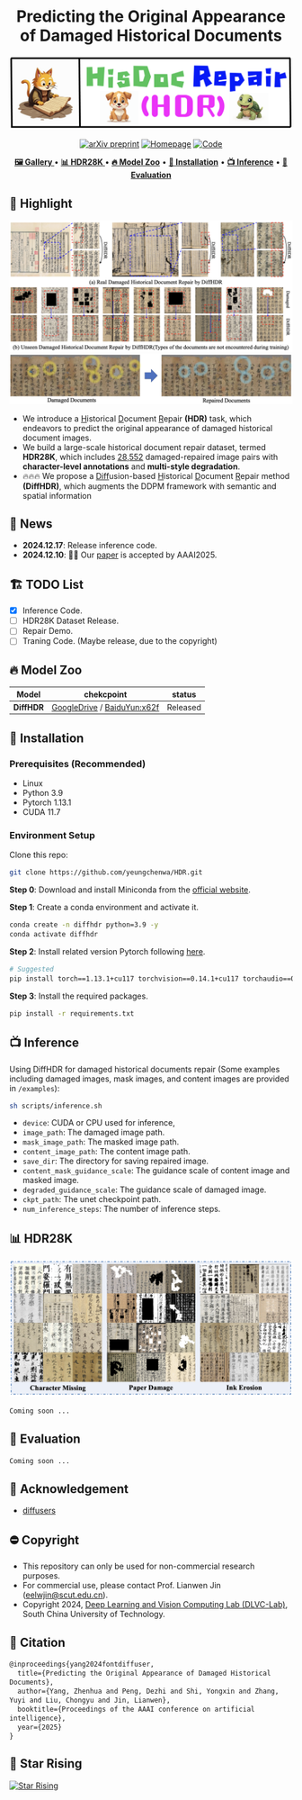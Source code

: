 <div align=center>

# Predicting the Original Appearance of Damaged Historical Documents

</div>

![HDR_LOGO](figures/logo.png)  

<div align=center>

[![arXiv preprint](http://img.shields.io/badge/arXiv-2312.12142-b31b1b)](https://arxiv.org/abs/2312.12142) 
[![Homepage](https://img.shields.io/badge/Homepage-HDR-green)](https://yeungchenwa.github.io/fontdiffuser-homepage/)
[![Code](https://img.shields.io/badge/Code-HDR-yellow)](https://github.com/yeungchenwa/HDR)

</div>

<p align="center">
   <strong><a href="#🖼️-Gallery">🖼️ Gallery </a></strong> •
   <strong><a href="#📊-HDR28K">📊 HDR28K </a></strong> •
   <strong><a href="#🔥-Model-Zoo">🔥 Model Zoo</a></strong> •
   <strong><a href="#🚧-Installation">🚧 Installation</a></strong> •
   <strong><a href="#📺-Inference">📺 Inference</a></strong> •
   <strong><a href="#📏-Evaluation">📏 Evaluation</a></strong>
</p>

## 🌟 Highlight
![Vis_1](figures/highlight_0.png)
![Vis_2](figures/highlight_1.png)
+ We introduce a <u>H</u>istorical <u>D</u>ocument <u>R</u>epair **(HDR)** task,
which endeavors to predict the original appearance of
damaged historical document images.
+ We build a large-scale historical document repair dataset,
termed **HDR28K**, which includes <u>28,552</u> damaged-repaired image pairs with **character-level annotations** and **multi-style degradation**.
+ 🔥🔥🔥 We propose a <u>Diff</u>usion-based <u>H</u>istorical <u>D</u>ocument <u>R</u>epair method **(DiffHDR)**, which augments the DDPM framework with semantic and spatial information

## 📰 News
- **2024.12.17**: Release inference code.   
- **2024.12.10**: 🎉🎉 Our [paper]() is accepted by AAAI2025.   

## 🏗️ TODO List
- [x] Inference Code.
- [ ] HDR28K Dataset Release.
- [ ] Repair Demo.
- [ ] Traning Code. (Maybe release, due to the copyright)

## 🔥 Model Zoo
| **Model**                                    | **chekcpoint** | **status** |
|----------------------------------------------|----------------|------------|
| **DiffHDR**                              | [GoogleDrive](https://drive.google.com/drive/folders/1ArP21T7vyTpbPb5qC5VV76pMUsQd4tCx?usp=sharing) / [BaiduYun:x62f](https://pan.baidu.com/s/1XpoGvQHruOQjzJDEymsXzg) | Released  |

## 🚧 Installation
### Prerequisites (Recommended)
- Linux
- Python 3.9
- Pytorch 1.13.1
- CUDA 11.7

### Environment Setup
Clone this repo:
```bash
git clone https://github.com/yeungchenwa/HDR.git
```

**Step 0**: Download and install Miniconda from the [official website](https://docs.conda.io/en/latest/miniconda.html).

**Step 1**: Create a conda environment and activate it.
```bash
conda create -n diffhdr python=3.9 -y
conda activate diffhdr
```

**Step 2**: Install related version Pytorch following [here](https://pytorch.org/get-started/previous-versions/).
```bash
# Suggested
pip install torch==1.13.1+cu117 torchvision==0.14.1+cu117 torchaudio==0.13.1 --extra-index-url https://download.pytorch.org/whl/cu117
```

**Step 3**: Install the required packages.
```bash
pip install -r requirements.txt
```

## 📺 Inference
Using DiffHDR for damaged historical documents repair (Some examples including damaged images, mask images, and content images are provided in `/examples`):
```bash
sh scripts/inference.sh
```
- `device`: CUDA or CPU used for inference,
- `image_path`: The damaged image path.
- `mask_image_path`: The masked image path.
- `content_image_path`: The content image path.
- `save_dir`: The directory for saving repaired image.
- `content_mask_guidance_scale`: The guidance scale of content image and masked image.
- `degraded_guidance_scale`: The guidance scale of damaged image.
- `ckpt_path`: The unet checkpoint path.
- `num_inference_steps`: The number of inference steps.

## 📊 HDR28K
![HDR28K](figures/HDR28K.png)
```bash
Coming soon ...
```

## 📏 Evaluation
```bash
Coming soon ...
```

## 💙 Acknowledgement
- [diffusers](https://github.com/huggingface/diffusers)

## ⛔️ Copyright
- This repository can only be used for non-commercial research purposes.
- For commercial use, please contact Prof. Lianwen Jin (eelwjin@scut.edu.cn).
- Copyright 2024, [Deep Learning and Vision Computing Lab (DLVC-Lab)](http://www.dlvc-lab.net), South China University of Technology. 

## 📇 Citation
```
@inproceedings{yang2024fontdiffuser,
  title={Predicting the Original Appearance of Damaged Historical Documents},
  author={Yang, Zhenhua and Peng, Dezhi and Shi, Yongxin and Zhang, Yuyi and Liu, Chongyu and Jin, Lianwen},
  booktitle={Proceedings of the AAAI conference on artificial intelligence},
  year={2025}
}
```

## 🌟 Star Rising
[![Star Rising](https://api.star-history.com/svg?repos=yeungchenwa/HDR&type=Timeline)](https://star-history.com/#yeungchenwa/HDR&Timeline)
